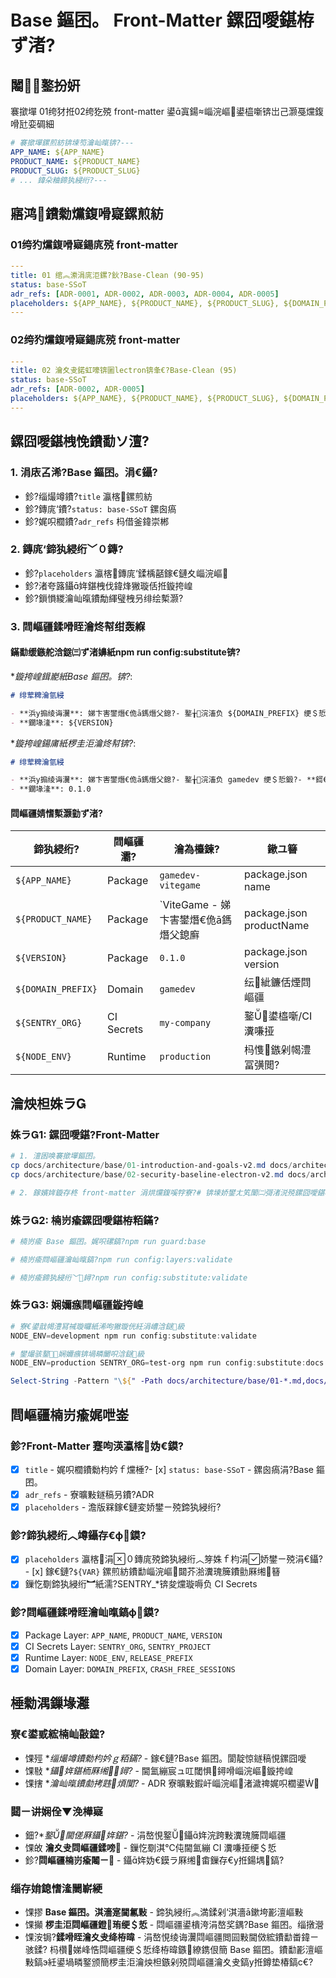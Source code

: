 ﻿# Base 鏂囨。 Front-Matter 鏍囧噯鍖栫ず渚?

## 闂鐜扮姸

褰撳墠 01绔犲拰02绔犵殑 front-matter 鍙寘鍚崰浣嶇鍙橀噺锛岀己灏戞爣鍑嗗瓧娈碉細

```yaml
# 褰撳墠鏍煎紡锛堜笉瀹屾暣锛?---
APP_NAME: ${APP_NAME}
PRODUCT_NAME: ${PRODUCT_NAME}
PRODUCT_SLUG: ${PRODUCT_SLUG}
# ... 鍏朵粬鍗犱綅绗?---
```

## 寤鸿鐨勬爣鍑嗗寲鏍煎紡

### 01绔犳爣鍑嗗寲鍚庣殑 front-matter

```yaml
---
title: 01 绾︽潫涓庣洰鏍?鈥?Base-Clean (90-95)
status: base-SSoT
adr_refs: [ADR-0001, ADR-0002, ADR-0003, ADR-0004, ADR-0005]
placeholders: ${APP_NAME}, ${PRODUCT_NAME}, ${PRODUCT_SLUG}, ${DOMAIN_PREFIX}, ${SENTRY_ORG}, ${SENTRY_PROJECT}, ${RELEASE_PREFIX}, ${VERSION}, ${ENV}, ${CRASH_FREE_SESSIONS}
---
```

### 02绔犳爣鍑嗗寲鍚庣殑 front-matter

```yaml
---
title: 02 瀹夊叏鍩虹嚎锛圗lectron锛夆€?Base-Clean (95)
status: base-SSoT
adr_refs: [ADR-0002, ADR-0005]
placeholders: ${APP_NAME}, ${PRODUCT_NAME}, ${PRODUCT_SLUG}, ${DOMAIN_PREFIX}, ${SENTRY_ORG}, ${SENTRY_PROJECT}, ${RELEASE_PREFIX}, ${VERSION}, ${ENV}
---
```

## 鏍囧噯鍖栧悗鐨勫ソ澶?

### 1. 涓庡叾浠?Base 鏂囨。涓€鑷?

- 鉁?缁熶竴鐨?`title` 瀛楁鏍煎紡
- 鉁?鏄庣‘鐨?`status: base-SSoT` 鏍囪瘑
- 鉁?娓呮櫚鐨?`adr_refs` 杩借釜鍏崇郴

### 2. 鏄庣‘鍗犱綅绗﹀０鏄?

- 鉁?`placeholders` 瀛楁鏄庣‘鍒楀嚭鎵€鏈夊崰浣嶇
- 鉁?渚夸簬鑷姩鍖栧伐鍏烽獙璇佸拰鏇挎崲
- 鉁?鎻愪緵瀹屾暣鐨勪緷璧栧叧绯绘槧灏?

### 3. 閰嶇疆鍒嗗眰瀹炵幇绀轰緥

#### 鏋勫缓鏃舵浛鎹㈢ず渚嬶紙npm run config:substitute锛?

\*_鏇挎崲鍓嶏紙Base 鏂囨。锛?_:

```markdown
# 绯荤粺瀹氫綅

- **浜у搧绫诲瀷**: 娣卞害鐢熸€佹ā鎷熸父鎴?- 鐜╁浣滀负 ${DOMAIN_PREFIX} 绠＄悊鍛?- **鎶€鏈爤鏍稿績**: ${PRODUCT_NAME} 鍩轰簬 Electron + React 19
- **鐗堟湰**: ${VERSION}
```

\*_鏇挎崲鍚庯紙椤圭洰瀹炵幇锛?_:

```markdown
# 绯荤粺瀹氫綅

- **浜у搧绫诲瀷**: 娣卞害鐢熸€佹ā鎷熸父鎴?- 鐜╁浣滀负 gamedev 绠＄悊鍛?- **鎶€鏈爤鏍稿績**: ViteGame - 娣卞害鐢熸€佹ā鎷熸父鎴?鍩轰簬 Electron + React 19
- **鐗堟湰**: 0.1.0
```

#### 閰嶇疆婧愭槧灏勭ず渚?

| 鍗犱綅绗?          | 閰嶇疆灞?  | 瀹為檯鍊?                            | 鏉ユ簮                   |
| ------------------ | ---------- | ------------------------------------ | ------------------------ |
| `${APP_NAME}`      | Package    | `gamedev-vitegame`                   | package.json name        |
| `${PRODUCT_NAME}`  | Package    | `ViteGame - 娣卞害鐢熸€佹ā鎷熸父鎴廯 | package.json productName |
| `${VERSION}`       | Package    | `0.1.0`                              | package.json version     |
| `${DOMAIN_PREFIX}` | Domain     | `gamedev`                            | 纭紪鐮佸煙閰嶇疆        |
| `${SENTRY_ORG}`    | CI Secrets | `my-company`                         | 鐜鍙橀噺/CI瀵嗛挜      |
| `${NODE_ENV}`      | Runtime    | `production`                         | 杩愯鏃剁幆澧冨彉閲?     |

## 瀹炴柦姝ラ

### 姝ラ1: 鏍囧噯鍖?Front-Matter

```powershell
# 1. 澶囦唤褰撳墠鏂囨。
cp docs/architecture/base/01-introduction-and-goals-v2.md docs/architecture/base/01-introduction-and-goals-v2.md.backup
cp docs/architecture/base/02-security-baseline-electron-v2.md docs/architecture/base/02-security-baseline-electron-v2.md.backup

# 2. 鎵嬪姩鏇存柊 front-matter 涓烘爣鍑嗘牸寮?# 锛堜娇鐢ㄤ笂闈㈡彁渚涚殑鏍囧噯鍖栨牸寮忥級
```

### 姝ラ2: 楠岃瘉鏍囧噯鍖栫粨鏋?

```powershell
# 楠岃瘉 Base 鏂囨。娓呮磥鎬?npm run guard:base

# 楠岃瘉閰嶇疆瀹屾暣鎬?npm run config:layers:validate

# 楠岃瘉鍗犱綅绗﹀鐞?npm run config:substitute:validate
```

### 姝ラ3: 娴嬭瘯閰嶇疆鏇挎崲

```powershell
# 寮€鍙戠幆澧冩祴璇曪紙浠呴獙璇侊紝涓嶆浛鎹級
NODE_ENV=development npm run config:substitute:validate

# 鐢熶骇鐜娴嬭瘯锛堝疄闄呮浛鎹級
NODE_ENV=production SENTRY_ORG=test-org npm run config:substitute:docs

Select-String -Pattern "\${" -Path docs/architecture/base/01-*.md,docs/architecture/base/02-*.md
```

## 閰嶇疆楠岃瘉娓呭崟

### 鉁?Front-Matter 蹇呴渶瀛楁妫€鏌?

- [x] `title` - 娓呮櫚鐨勬枃妗ｆ爣棰?- [x] `status: base-SSoT` - 鏍囪瘑涓?Base 鏂囨。
- [x] `adr_refs` - 寮曠敤鐩稿叧鐨?ADR
- [x] `placeholders` - 澹版槑鎵€鏈変娇鐢ㄧ殑鍗犱綅绗?

### 鉁?鍗犱綅绗︿竴鑷存€ф鏌?

- [x] `placeholders` 瀛楁涓０鏄庣殑鍗犱綅绗︿笌姝ｆ枃涓娇鐢ㄧ殑涓€鑷?- [x] 鎵€鏈?`${VAR}` 鏍煎紡鐨勫崰浣嶇閮芥湁瀵瑰簲鐨勯厤缃簮
- [x] 鏁忔劅鍗犱綅绗︼紙濡?SENTRY\_\*锛夋爣璇嗕负 CI Secrets

### 鉁?閰嶇疆鍒嗗眰瀹屾暣鎬ф鏌?

- [x] Package Layer: `APP_NAME`, `PRODUCT_NAME`, `VERSION`
- [x] CI Secrets Layer: `SENTRY_ORG`, `SENTRY_PROJECT`
- [x] Runtime Layer: `NODE_ENV`, `RELEASE_PREFIX`
- [x] Domain Layer: `DOMAIN_PREFIX`, `CRASH_FREE_SESSIONS`

## 棰勬湡鏁堟灉

### 寮€鍙戜綋楠屾敼鍠?

- 馃殌 \*_缁熶竴鐨勬枃妗ｇ粨鏋?_ - 鎵€鏈?Base 鏂囨。閬靛惊鐩稿悓鏍囧噯
- 馃敡 \*_鑷姩鍖栭厤缃鐞?_ - 閫氳繃宸ュ叿閾惧鐞嗗崰浣嶇鏇挎崲
- 馃搳 \*_瀹屾暣鐨勮拷韪煩闃?_ - ADR 寮曠敤鍜屽崰浣嶇渚濊禆娓呮櫚鍙

### 閮ㄧ讲娴佺▼浼樺寲

- 鈿?\*_鐜閫傞厤鑷姩鍖?_ - 涓嶅悓鐜鑷姩浣跨敤瀵瑰簲閰嶇疆
- 馃敀 **瀹夊叏閰嶇疆鍒嗙** - 鏁忔劅淇℃伅閫氳繃 CI 瀵嗛挜绠＄悊
- 鉁?**閰嶇疆楠岃瘉闂ㄧ** - 鑷姩妫€鏌ラ厤缃畬鏁存€у拰鍚堣鎬?

### 缁存姢鎴愭湰闄嶄綆

- 馃摎 **Base 鏂囨。淇濇寔閫氱敤** - 鍗犱綅绗︽満鍒剁‘淇濇ā鏉垮彲澶嶇敤
- 馃攧 **椤圭洰閰嶇疆鐙珛绠＄悊** - 閰嶇疆鍙樻洿涓嶅奖鍝?Base 鏂囨。缁撴瀯
- 馃洝锔?**鍒嗗眰瀹夊叏绛栫暐** - 涓嶅悓绫诲瀷閰嶇疆閲囩敤閫傚綋鐨勫畨鍏ㄧ骇鍒?
  杩欑娣峰悎閰嶇疆绠＄悊绛栫暐鏃繚鎸佷簡 Base 鏂囨。鐨勫彲澶嶇敤鎬э紝鍙堝疄鐜颁簡椤圭洰瀹炴柦鏃剁殑閰嶇疆瀹夊叏鎬у拰鐏垫椿鎬с€?
